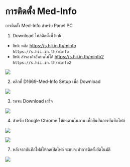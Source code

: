 # การติดตั้ง Med-Info
การติดตั้ง Med-Info สำหรับ Panel PC

1. Download ไฟล์ติดตั้งที่ link
  - link หลัก https://s.hii.in.th/minfo  
  `https://s.hii.in.th/minfo`  
  - link สำรองถ้าอันบนไม่ได้ https://s.hii.in.th/minfo2  
  `https://s.hii.in.th/minfo2`  

  ![](image/med_2.png)  

2. คลิกที่ D1669-Med-Info Setup เพื่อ Download  

  ![](image/med_3.png)  

3. รอจน Download เสร็จ  

  ![](image/med_4.png)  

4. สำหรับ Google Chrome ให้กดตามในภาพ เพื่อยืนยันการบันทึกไฟล์  

  ![](image/med_5.png)  

  ![](image/med_6.png)  

7. หลังจากบันทึกไฟล์ให้กดเปิดไฟล์ ระบบจะทำการติดตั้งอัตโนมัติ  

  ![](image/med_7.png)  
